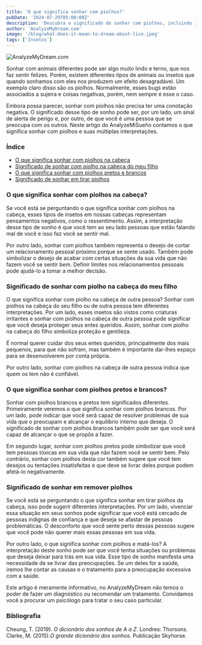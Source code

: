 ```yaml
---
title: 'O que significa sonhar com piolhos?'
pubDate: '2024-07-29T05:00:00Z'
description: 'Descubra o significado de sonhar com piolhos, incluindo interpretações de piolhos, na cabeça de outras pessoas, preto e branco, e remoção de piolhos.'
author: 'AnalyzeMyDream.com'
image: '/blog/what-does-it-mean-to-dream-about-lice.jpeg'
tags: ['Insetos']
---
```


![AnalyzeMyDream.com](/blog/what-does-it-mean-to-dream-about-lice.jpeg)

Sonhar com animais diferentes pode ser algo muito lindo e terno, que nos faz sentir felizes. Porém, existem diferentes tipos de animais ou insetos que quando sonhamos com eles nos produzem um efeito desagradável. Um exemplo claro disso são os piolhos. Normalmente, esses bugs estão associados a sujeira e coisas negativas, porém, nem sempre é esse o caso.

Embora possa parecer, sonhar com piolhos não precisa ter uma conotação negativa. O significado desse tipo de sonho pode ser, por um lado, um sinal de alerta de perigo e, por outro, de que você é uma pessoa que se preocupa com os outros. Neste artigo do AnalyzeMiSueño contamos o que significa sonhar com piolhos e suas múltiplas interpretações.

### Índice

- [O que significa sonhar com piolhos na cabeça](#o-que-significa-sonhar-com-piolhos-na-cabeça)
- [Significado de sonhar com piolho na cabeça do meu filho](#significado-de-sonhar-com-piolho-na-cabeça-do-meu-filho)
- [O que significa sonhar com piolhos pretos e brancos](#o-que-significa-sonhar-com-piolhos-pretos-e-brancos)
- [Significado de sonhar em tirar piolhos](#significado-de-sonhar-em-tirar-piolhos)

### O que significa sonhar com piolhos na cabeça?

Se você está se perguntando o que significa sonhar com piolhos na cabeça, esses tipos de insetos em nossas cabeças representam pensamentos negativos, como o ressentimento. Assim, a interpretação desse tipo de sonho é que você tem ao seu lado pessoas que estão falando mal de você e isso faz você se sentir mal.

Por outro lado, sonhar com piolhos também representa o desejo de cortar um relacionamento pessoal próximo porque se sente usado. Também pode simbolizar o desejo de acabar com certas situações da sua vida que não fazem você se sentir bem. Definir limites nos relacionamentos pessoais pode ajudá-lo a tomar a melhor decisão.

### Significado de sonhar com piolho na cabeça do meu filho

O que significa sonhar com piolho na cabeça de outra pessoa? Sonhar com piolhos na cabeça do seu filho ou de outra pessoa tem diferentes interpretações. Por um lado, esses insetos são vistos como criaturas irritantes e sonhar com piolhos na cabeça de outra pessoa pode significar que você deseja proteger seus entes queridos. Assim, sonhar com piolho na cabeça do filho simboliza proteção e gentileza.

É normal querer cuidar dos seus entes queridos, principalmente dos mais pequenos, para que não sofram, mas também é importante dar-lhes espaço para se desenvolverem por conta própria.

Por outro lado, sonhar com piolhos na cabeça de outra pessoa indica que quem os tem não é confiável.

### O que significa sonhar com piolhos pretos e brancos?

Sonhar com piolhos brancos e pretos tem significados diferentes. Primeiramente veremos o que significa sonhar com piolhos brancos. Por um lado, pode indicar que você será capaz de resolver problemas de sua vida que o preocupam e alcançar o equilíbrio interno que deseja. O significado de sonhar com piolhos brancos também pode ser que você será capaz de alcançar o que se propôs a fazer.

Em segundo lugar, sonhar com piolhos pretos pode simbolizar que você tem pessoas tóxicas em sua vida que não fazem você se sentir bem. Pelo contrário, sonhar com piolhos desta cor também sugere que você tem desejos ou tentações insatisfeitas e que deve se livrar deles porque podem afetá-lo negativamente.

### Significado de sonhar em remover piolhos

Se você está se perguntando o que significa sonhar em tirar piolhos da cabeça, isso pode sugerir diferentes interpretações. Por um lado, vivenciar essa situação em seus sonhos pode significar que você está cercado de pessoas indignas de confiança e que deseja se afastar de pessoas problemáticas. O desconforto que você sente perto dessas pessoas sugere que você pode não querer mais essas pessoas em sua vida.

Por outro lado, o que significa sonhar com piolhos e matá-los? A interpretação deste sonho pode ser que você tenha situações ou problemas que deseja deixar para trás em sua vida. Esse tipo de sonho manifesta uma necessidade de se livrar das preocupações. Se um deles for a saúde, iremos lhe contar as causas e o tratamento para a preocupação excessiva com a saúde.

Este artigo é meramente informativo, no AnalyzeMyDream não temos o poder de fazer um diagnóstico ou recomendar um tratamento. Convidamos você a procurar um psicólogo para tratar o seu caso particular.

### Bibliografia

Cheung, T. (2019). *O dicionário dos sonhos de A a Z*. Londres: Thorsons. 
Clarke, M. (2015).*O grande dicionário dos sonhos*. Publicação Skyhorse.